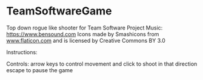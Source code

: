 # TeamSoftwareGame
Top down rogue like shooter for Team Software Project
Music: https://www.bensound.com
Icons made by Smashicons from  www.flaticon.com and is licensed by Creative Commons BY 3.0

Instructions:

Controls: arrow keys to control movement and click to shoot in that direction escape to pause the game
